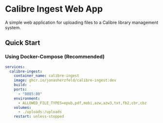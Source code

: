 # Calibre Ingest Web App

A simple web application for uploading files to a Calibre library management system.


## Quick Start

### Using Docker-Compose (Recommended)


```yaml
services:
  calibre-ingest:
    container_name: calibre-ingest
    image: ghcr.io/jonasherzfeld/calibre-ingest:dev
    build: .
    ports:
      - "8085:80"
    environment:
      - ALLOWED_FILE_TYPES=epub,pdf,mobi,azw,azw3,txt,fb2,cbr,cbz
    volumes:
      - ./uploads:/uploads
    restart: unless-stopped

```

